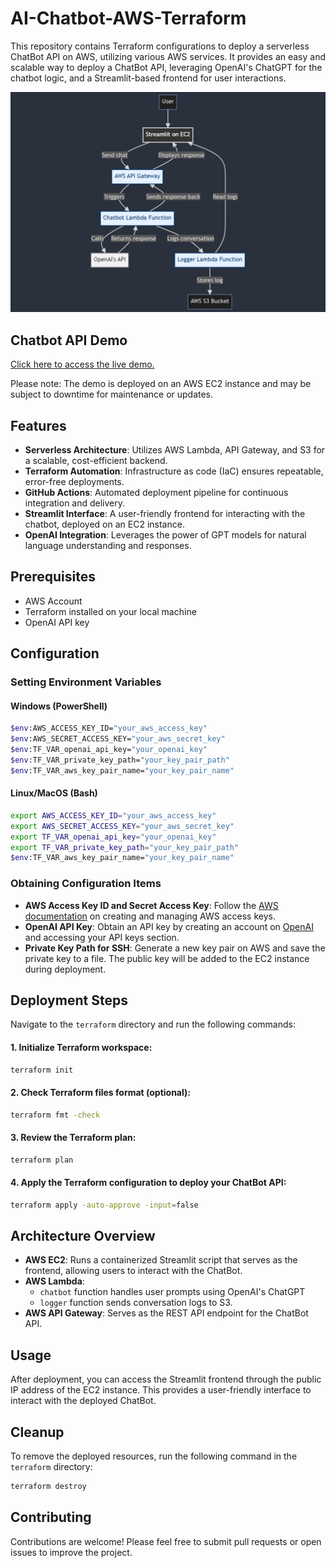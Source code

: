 # AI-Chatbot-AWS-Terraform

This repository contains Terraform configurations to deploy a serverless ChatBot API on AWS, utilizing various AWS services. It provides an easy and scalable way to deploy a ChatBot API, leveraging OpenAI's ChatGPT for the chatbot logic, and a Streamlit-based frontend for user interactions.

![alt text](https://github.com/kwonzweig/AI-Chatbot-AWS-Terraform/blob/master/flow_diagram.png?raw=true)

## Chatbot API Demo
[Click here to access the live demo.](http://ec2-54-84-154-233.compute-1.amazonaws.com/)

Please note: The demo is deployed on an AWS EC2 instance and may be subject to downtime for maintenance or updates. 

## Features

- **Serverless Architecture**: Utilizes AWS Lambda, API Gateway, and S3 for a scalable, cost-efficient backend.
- **Terraform Automation**: Infrastructure as code (IaC) ensures repeatable, error-free deployments.
- **GitHub Actions**: Automated deployment pipeline for continuous integration and delivery.
- **Streamlit Interface**: A user-friendly frontend for interacting with the chatbot, deployed on an EC2 instance.
- **OpenAI Integration**: Leverages the power of GPT models for natural language understanding and responses.

## Prerequisites

- AWS Account
- Terraform installed on your local machine
- OpenAI API key

## Configuration

### Setting Environment Variables

#### Windows (PowerShell)

```bash
$env:AWS_ACCESS_KEY_ID="your_aws_access_key"
$env:AWS_SECRET_ACCESS_KEY="your_aws_secret_key"
$env:TF_VAR_openai_api_key="your_openai_key"
$env:TF_VAR_private_key_path="your_key_pair_path"
$env:TF_VAR_aws_key_pair_name="your_key_pair_name"
```

#### Linux/MacOS (Bash)

```bash
export AWS_ACCESS_KEY_ID="your_aws_access_key"
export AWS_SECRET_ACCESS_KEY="your_aws_secret_key"
export TF_VAR_openai_api_key="your_openai_key"
export TF_VAR_private_key_path="your_key_pair_path"
$env:TF_VAR_aws_key_pair_name="your_key_pair_name"
```

### Obtaining Configuration Items

- **AWS Access Key ID and Secret Access Key**: Follow the [AWS documentation](https://docs.aws.amazon.com/IAM/latest/UserGuide/id_credentials_access-keys.html) on creating and managing AWS access keys.
- **OpenAI API Key**: Obtain an API key by creating an account on [OpenAI](https://openai.com/) and accessing your API keys section.
- **Private Key Path for SSH**: Generate a new key pair on AWS and save the private key to a file. The public key will be added to the EC2 instance during deployment.

## Deployment Steps

Navigate to the `terraform` directory and run the following commands:

#### 1. Initialize Terraform workspace:

```bash
terraform init
```

#### 2. Check Terraform files format (optional):

```bash
terraform fmt -check
```

#### 3. Review the Terraform plan:

```bash
terraform plan
```

#### 4. Apply the Terraform configuration to deploy your ChatBot API:

```bash
terraform apply -auto-approve -input=false
```

## Architecture Overview

- **AWS EC2**: Runs a containerized Streamlit script that serves as the frontend, allowing users to interact with the ChatBot.
- **AWS Lambda**: 
  - `chatbot` function handles user prompts using OpenAI's ChatGPT
  - `logger` function sends conversation logs to S3.
- **AWS API Gateway**: Serves as the REST API endpoint for the ChatBot API.

## Usage

After deployment, you can access the Streamlit frontend through the public IP address of the EC2 instance. This provides a user-friendly interface to interact with the deployed ChatBot.

## Cleanup

To remove the deployed resources, run the following command in the `terraform` directory:

```bash
terraform destroy
```

## Contributing

Contributions are welcome! Please feel free to submit pull requests or open issues to improve the project.
